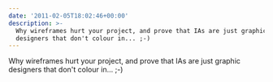 ```yaml
---
date: '2011-02-05T18:02:46+00:00'
description: >-
  Why wireframes hurt your project, and prove that IAs are just graphic
  designers that don't colour in... ;-)
---
```

Why wireframes hurt your project, and prove that IAs are just graphic designers that don't colour in... ;-) 
